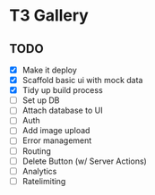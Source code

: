 # T3 Gallery

## TODO

- [x] Make it deploy
- [x] Scaffold basic ui with mock data
- [x] Tidy up build process
- [ ] Set up DB
- [ ] Attach database to UI
- [ ] Auth
- [ ] Add image upload
- [ ] Error management
- [ ] Routing
- [ ] Delete Button (w/ Server Actions)
- [ ] Analytics
- [ ] Ratelimiting
